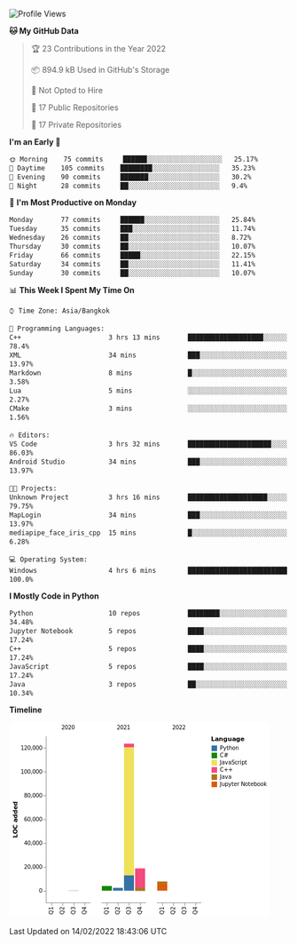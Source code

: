 <!--START_SECTION:waka-->
![Profile Views](http://img.shields.io/badge/Profile%20Views-10-blue)

**🐱 My GitHub Data** 

> 🏆 23 Contributions in the Year 2022
 > 
> 📦 894.9 kB Used in GitHub's Storage 
 > 
> 🚫 Not Opted to Hire
 > 
> 📜 17 Public Repositories 
 > 
> 🔑 17 Private Repositories  
 > 
**I'm an Early 🐤** 

```text
🌞 Morning    75 commits     ██████░░░░░░░░░░░░░░░░░░░   25.17% 
🌆 Daytime    105 commits    ████████░░░░░░░░░░░░░░░░░   35.23% 
🌃 Evening    90 commits     ███████░░░░░░░░░░░░░░░░░░   30.2% 
🌙 Night      28 commits     ██░░░░░░░░░░░░░░░░░░░░░░░   9.4%

```
📅 **I'm Most Productive on Monday** 

```text
Monday       77 commits     ██████░░░░░░░░░░░░░░░░░░░   25.84% 
Tuesday      35 commits     ███░░░░░░░░░░░░░░░░░░░░░░   11.74% 
Wednesday    26 commits     ██░░░░░░░░░░░░░░░░░░░░░░░   8.72% 
Thursday     30 commits     ██░░░░░░░░░░░░░░░░░░░░░░░   10.07% 
Friday       66 commits     █████░░░░░░░░░░░░░░░░░░░░   22.15% 
Saturday     34 commits     ██░░░░░░░░░░░░░░░░░░░░░░░   11.41% 
Sunday       30 commits     ██░░░░░░░░░░░░░░░░░░░░░░░   10.07%

```


📊 **This Week I Spent My Time On** 

```text
⌚︎ Time Zone: Asia/Bangkok

💬 Programming Languages: 
C++                      3 hrs 13 mins       ███████████████████░░░░░░   78.4% 
XML                      34 mins             ███░░░░░░░░░░░░░░░░░░░░░░   13.97% 
Markdown                 8 mins              █░░░░░░░░░░░░░░░░░░░░░░░░   3.58% 
Lua                      5 mins              ░░░░░░░░░░░░░░░░░░░░░░░░░   2.27% 
CMake                    3 mins              ░░░░░░░░░░░░░░░░░░░░░░░░░   1.56%

🔥 Editors: 
VS Code                  3 hrs 32 mins       █████████████████████░░░░   86.03% 
Android Studio           34 mins             ███░░░░░░░░░░░░░░░░░░░░░░   13.97%

🐱‍💻 Projects: 
Unknown Project          3 hrs 16 mins       ████████████████████░░░░░   79.75% 
MapLogin                 34 mins             ███░░░░░░░░░░░░░░░░░░░░░░   13.97% 
mediapipe_face_iris_cpp  15 mins             █░░░░░░░░░░░░░░░░░░░░░░░░   6.28%

💻 Operating System: 
Windows                  4 hrs 6 mins        █████████████████████████   100.0%

```

**I Mostly Code in Python** 

```text
Python                   10 repos            ████████░░░░░░░░░░░░░░░░░   34.48% 
Jupyter Notebook         5 repos             ████░░░░░░░░░░░░░░░░░░░░░   17.24% 
C++                      5 repos             ████░░░░░░░░░░░░░░░░░░░░░   17.24% 
JavaScript               5 repos             ████░░░░░░░░░░░░░░░░░░░░░   17.24% 
Java                     3 repos             ██░░░░░░░░░░░░░░░░░░░░░░░   10.34%

```


**Timeline**

![Chart not found](https://raw.githubusercontent.com/pntt3011/pntt3011/main/charts/bar_graph.png) 


 Last Updated on 14/02/2022 18:43:06 UTC
<!--END_SECTION:waka-->
